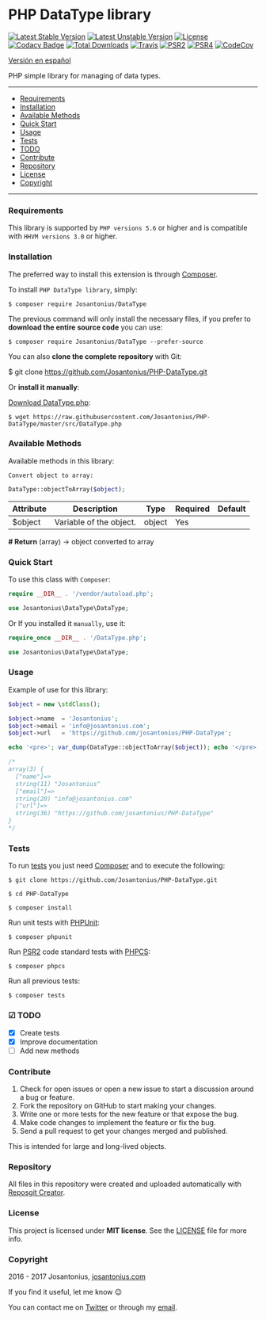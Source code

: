 # PHP DataType library

[![Latest Stable Version](https://poser.pugx.org/josantonius/DataType/v/stable)](https://packagist.org/packages/josantonius/DataType) [![Latest Unstable Version](https://poser.pugx.org/josantonius/DataType/v/unstable)](https://packagist.org/packages/josantonius/DataType) [![License](https://poser.pugx.org/josantonius/DataType/license)](LICENSE) [![Codacy Badge](https://api.codacy.com/project/badge/Grade/d215fe4b6f2040e492d9903294aff387)](https://www.codacy.com/app/Josantonius/PHP-DataType?utm_source=github.com&amp;utm_medium=referral&amp;utm_content=Josantonius/PHP-DataType&amp;utm_campaign=Badge_Grade) [![Total Downloads](https://poser.pugx.org/josantonius/DataType/downloads)](https://packagist.org/packages/josantonius/DataType) [![Travis](https://travis-ci.org/Josantonius/PHP-DataType.svg)](https://travis-ci.org/Josantonius/PHP-DataType) [![PSR2](https://img.shields.io/badge/PSR-2-1abc9c.svg)](http://www.php-fig.org/psr/psr-2/) [![PSR4](https://img.shields.io/badge/PSR-4-9b59b6.svg)](http://www.php-fig.org/psr/psr-4/) [![CodeCov](https://codecov.io/gh/Josantonius/PHP-DataType/branch/master/graph/badge.svg)](https://codecov.io/gh/Josantonius/PHP-DataType)

[Versión en español](README-ES.md)

PHP simple library for managing of data types.

---

- [Requirements](#requirements)
- [Installation](#installation)
- [Available Methods](#available-methods)
- [Quick Start](#quick-start)
- [Usage](#usage)
- [Tests](#tests)
- [TODO](#-todo)
- [Contribute](#contribute)
- [Repository](#repository)
- [License](#license)
- [Copyright](#copyright)

---

### Requirements

This library is supported by `PHP versions 5.6` or higher and is compatible with `HHVM versions 3.0` or higher.

### Installation

The preferred way to install this extension is through [Composer](http://getcomposer.org/download/).

To install `PHP DataType library`, simply:

    $ composer require Josantonius/DataType

The previous command will only install the necessary files, if you prefer to **download the entire source code** you can use:

    $ composer require Josantonius/DataType --prefer-source

You can also **clone the complete repository** with Git:

  $ git clone https://github.com/Josantonius/PHP-DataType.git

Or **install it manually**:

[Download DataType.php](https://raw.githubusercontent.com/Josantonius/PHP-DataType/master/src/DataType.php):

    $ wget https://raw.githubusercontent.com/Josantonius/PHP-DataType/master/src/DataType.php

### Available Methods

Available methods in this library:

`Convert object to array:`

```php
DataType::objectToArray($object);
```

| Attribute | Description | Type | Required | Default
| --- | --- | --- | --- | --- |
| $object| Variable of the object. | object | Yes | |

**# Return** (array) → object converted to array

### Quick Start

To use this class with `Composer`:

```php
require __DIR__ . '/vendor/autoload.php';

use Josantonius\DataType\DataType;
```

Or If you installed it `manually`, use it:

```php
require_once __DIR__ . '/DataType.php';

use Josantonius\DataType\DataType;
```

### Usage

Example of use for this library:

```php
$object = new \stdClass();

$object->name  = 'Josantonius';
$object->email = 'info@josantonius.com';
$object->url   = 'https://github.com/josantonius/PHP-DataType';

echo '<pre>'; var_dump(DataType::objectToArray($object)); echo '</pre>';

/*
array(3) {
  ["name"]=>
  string(11) "Josantonius"
  ["email"]=>
  string(20) "info@josantonius.com"
  ["url"]=>
  string(36) "https://github.com/josantonius/PHP-DataType"
}
*/
```

### Tests 

To run [tests](tests) you just need [Composer](http://getcomposer.org/download/) and to execute the following:

    $ git clone https://github.com/Josantonius/PHP-DataType.git
    
    $ cd PHP-DataType

    $ composer install

Run unit tests with [PHPUnit](https://phpunit.de/):

    $ composer phpunit

Run [PSR2](http://www.php-fig.org/psr/psr-2/) code standard tests with [PHPCS](https://github.com/squizlabs/PHP_CodeSniffer):

    $ composer phpcs

Run all previous tests:

    $ composer tests

### ☑ TODO

- [x] Create tests
- [x] Improve documentation
- [ ] Add new methods

### Contribute

1. Check for open issues or open a new issue to start a discussion around a bug or feature.
1. Fork the repository on GitHub to start making your changes.
1. Write one or more tests for the new feature or that expose the bug.
1. Make code changes to implement the feature or fix the bug.
1. Send a pull request to get your changes merged and published.

This is intended for large and long-lived objects.

### Repository

All files in this repository were created and uploaded automatically with [Reposgit Creator](https://github.com/Josantonius/BASH-Reposgit).

### License

This project is licensed under **MIT license**. See the [LICENSE](LICENSE) file for more info.

### Copyright

2016 - 2017 Josantonius, [josantonius.com](https://josantonius.com/)

If you find it useful, let me know :wink:

You can contact me on [Twitter](https://twitter.com/Josantonius) or through my [email](mailto:hello@josantonius.com).